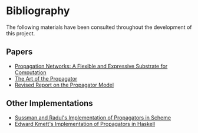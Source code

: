 # Bibliography

The following materials have been consulted throughout the
development of this project.

## Papers 

- [Propagation Networks: A Flexible and Expressive Substrate for
  Computation](http://groups.csail.mit.edu/genesis/papers/radul%202009.pdf)
- [The Art of the
  Propagator](https://dspace.mit.edu/bitstream/handle/1721.1/44215/MIT-CSAIL-TR-2009-002.pdf)
- [Revised Report on the Propagator Model](https://dspace.mit.edu/bitstream/handle/1721.1/44215/MIT-CSAIL-TR-2009-002.pdf)

## Other Implementations

- [Sussman and Radul's Implementation of Propagators in
Scheme](http://groups.csail.mit.edu/mac/users/gjs/propagators/propagator.tar)
- [Edward Kmett's Implementation of Propagators in
Haskell](https://github.com/ekmett/propagators)
